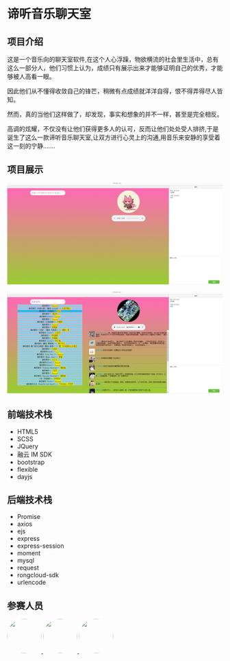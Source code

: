 # 谛听音乐聊天室

## 项目介绍

这是一个音乐向的聊天室软件,在这个人心浮躁，物欲横流的社会里生活中，总有这么一部分人，他们习惯上认为，成绩只有展示出来才能够证明自己的优秀，才能够被人高看一眼。

因此他们从不懂得收敛自己的锋芒，稍微有点成绩就洋洋自得，恨不得弄得尽人皆知。

然而，真的当他们这样做了，却发现，事实和想象的并不一样，甚至是完全相反。

高调的炫耀，不仅没有让他们获得更多人的认可，反而让他们处处受人排挤,于是诞生了这么一款谛听音乐聊天室,让双方进行心灵上的沟通,用音乐来安静的享受着这一刻的宁静.......

## 项目展示

![1602591556944](img/1602591556944.png)

![1602591572988](img/1602591572988.png)

## 前端技术栈

- HTML5
- SCSS
- JQuery
- 融云 IM SDK
- bootstrap
- flexible
- dayjs

## 后端技术栈

- Promise
- axios
- ejs
- express
- express-session
- moment
- mysql
- request
- rongcloud-sdk
- urlencode

## 参赛人员

<table>
    <a href="https://github.com/Silence-dream">
        <img src="https://avatars3.githubusercontent.com/u/42824008?s=460&u=afda3a6eb14e3c98fd65c9319d6ea3bc9a7133ce&v=4" width="80" height="80" style="width: 80px;height: 80px;border-radius: 50%;"> 
    </a>
     <a href="https://github.com/tnag1908">
        <img src="https://avatars1.githubusercontent.com/u/41857884?s=460&u=111048d5e5a940a89539c5693d4b1d3c6da99d39&v=4" width="80" height="80" style="width: 80px;height: 80px;border-radius: 50%;"> 
    </a>
     <a href="https://github.com/L-cuitain">
        <img src="https://avatars0.githubusercontent.com/u/53321243?s=460&u=3b4d8fa70ce9efc25095f2992e6bbc644e15de07&v=4" width="80" height="80" style="width: 80px;height: 80px;border-radius: 50%;"> 
    </a>
</table>
